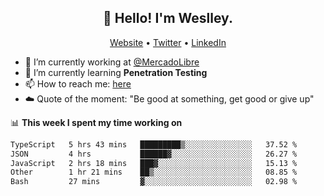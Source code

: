 <h2 align="center">👋 Hello! I'm Weslley.</h2>
<p align="center">
  <a href="http://weslleyneri.com.br">Website</a> •
  <a href="https://twitter.com/Weslley_Neri">Twitter</a> •
  <a href="https://www.linkedin.com/in/weslley-neri-3658908b">LinkedIn</a>
</p>


- 🔭 I’m currently working at [@MercadoLibre](https://github.com/mercadolibre)
- 🌱 I’m currently learning **Penetration Testing**
- 📫 How to reach me: [here](mailto:weslley39@gmail.com)
- ☁️ Quote of the moment: "Be good at something, get good or give up"

📊 **This week I spent my time working on**
<!--START_SECTION:waka-->

```txt
TypeScript   5 hrs 43 mins   █████████▒░░░░░░░░░░░░░░░   37.52 %
JSON         4 hrs           ██████▓░░░░░░░░░░░░░░░░░░   26.27 %
JavaScript   2 hrs 18 mins   ███▓░░░░░░░░░░░░░░░░░░░░░   15.13 %
Other        1 hr 21 mins    ██▒░░░░░░░░░░░░░░░░░░░░░░   08.85 %
Bash         27 mins         ▓░░░░░░░░░░░░░░░░░░░░░░░░   02.98 %
```

<!--END_SECTION:waka-->

<!-- Inspired by https://github.com/gruselhaus/gruselhaus -->